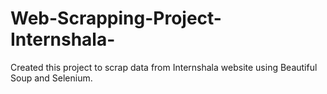 # Web-Scrapping-Project-Internshala-
Created this project to scrap data from Internshala website using Beautiful Soup and Selenium.
